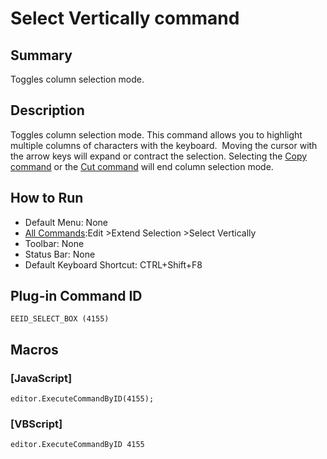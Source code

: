 # Select Vertically command

## Summary

Toggles column selection mode.

## Description

Toggles column selection mode. This command allows you to highlight multiple
columns of characters with the keyboard.  Moving the cursor with the
arrow keys will expand or contract the selection. Selecting the
[Copy command](edit_copy) or the
[Cut command](edit_cut) will end column selection
mode.

## How to Run

- Default Menu: None
- [All Commands](../tools/all_commands):Edit \>Extend Selection \>Select
Vertically
- Toolbar: None
- Status Bar: None
- Default Keyboard Shortcut: CTRL+Shift+F8

## Plug-in Command ID

```
EEID_SELECT_BOX (4155)```

## Macros

### \[JavaScript\]

```
editor.ExecuteCommandByID(4155);
```

### \[VBScript\]

```
editor.ExecuteCommandByID 4155
```
